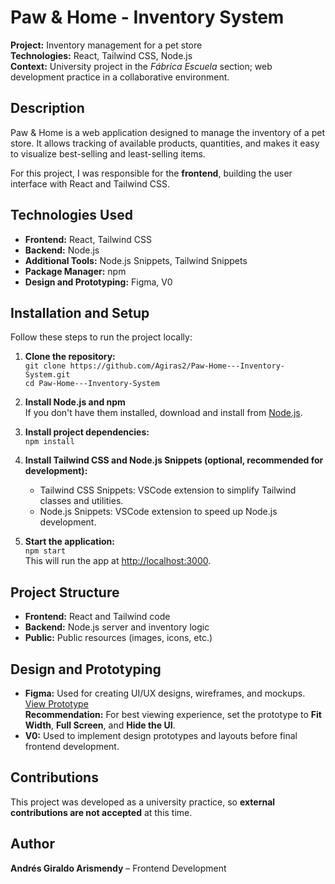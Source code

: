 # Paw & Home - Inventory System

**Project:** Inventory management for a pet store  
**Technologies:** React, Tailwind CSS, Node.js  
**Context:** University project in the *Fábrica Escuela* section; web development practice in a collaborative environment.  

## Description

Paw & Home is a web application designed to manage the inventory of a pet store. It allows tracking of available products, quantities, and makes it easy to visualize best-selling and least-selling items.  

For this project, I was responsible for the **frontend**, building the user interface with React and Tailwind CSS.  

## Technologies Used

- **Frontend:** React, Tailwind CSS  
- **Backend:** Node.js  
- **Additional Tools:** Node.js Snippets, Tailwind Snippets  
- **Package Manager:** npm  
- **Design and Prototyping:** Figma, V0  

## Installation and Setup

Follow these steps to run the project locally:

1. **Clone the repository:**  
   `git clone https://github.com/Agiras2/Paw-Home---Inventory-System.git`  
   `cd Paw-Home---Inventory-System`

2. **Install Node.js and npm**  
   If you don't have them installed, download and install from [Node.js](https://nodejs.org/).

3. **Install project dependencies:**  
   `npm install`

4. **Install Tailwind CSS and Node.js Snippets (optional, recommended for development):**  
   - Tailwind CSS Snippets: VSCode extension to simplify Tailwind classes and utilities.  
   - Node.js Snippets: VSCode extension to speed up Node.js development.

5. **Start the application:**  
   `npm start`  
   This will run the app at [http://localhost:3000](http://localhost:3000).  

## Project Structure

- **Frontend:** React and Tailwind code
- **Backend:** Node.js server and inventory logic
- **Public:** Public resources (images, icons, etc.)


## Design and Prototyping

- **Figma:** Used for creating UI/UX designs, wireframes, and mockups. [View Prototype](https://www.figma.com/proto/VWADrXFc7WcuMdc7WswGmF/PetManager--Inventory-Management?node-id=0-1&t=eTazxDPPeRIPH4MV-1)  
  **Recommendation:** For best viewing experience, set the prototype to **Fit Width**, **Full Screen**, and **Hide the UI**.  
- **V0:** Used to implement design prototypes and layouts before final frontend development.

## Contributions

This project was developed as a university practice, so **external contributions are not accepted** at this time.  

## Author

**Andrés Giraldo Arismendy** – Frontend Development

